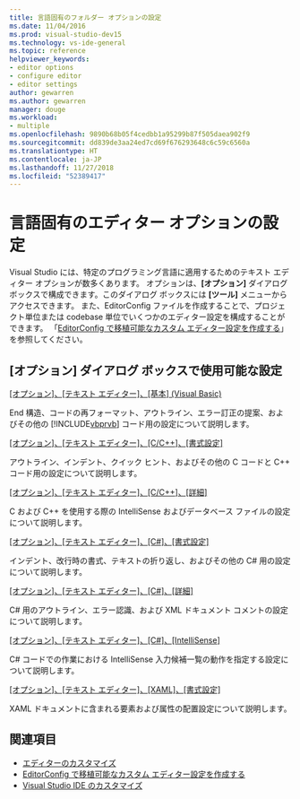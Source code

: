 ```yaml
---
title: 言語固有のフォルダー オプションの設定
ms.date: 11/04/2016
ms.prod: visual-studio-dev15
ms.technology: vs-ide-general
ms.topic: reference
helpviewer_keywords:
- editor options
- configure editor
- editor settings
author: gewarren
ms.author: gewarren
manager: douge
ms.workload:
- multiple
ms.openlocfilehash: 9890b68b05f4cedbb1a95299b87f505daea902f9
ms.sourcegitcommit: dd839de3aa24ed7cd69f676293648c6c59c6560a
ms.translationtype: HT
ms.contentlocale: ja-JP
ms.lasthandoff: 11/27/2018
ms.locfileid: "52389417"
---
```

# <a name="setting-language-specific-editor-options"></a>言語固有のエディター オプションの設定

Visual Studio には、特定のプログラミング言語に適用するためのテキスト エディター オプションが数多くあります。 オプションは、**[オプション]** ダイアログ ボックスで構成できます。このダイアログ ボックスには **[ツール]** メニューからアクセスできます。 また、EditorConfig ファイルを作成することで、プロジェクト単位または codebase 単位でいくつかのエディター設定を構成することができます。 「[EditorConfig で移植可能なカスタム エディター設定を作成する](../../ide/create-portable-custom-editor-options.md)」を参照してください。

## <a name="settings-available-in-the-options-dialog-box"></a>[オプション] ダイアログ ボックスで使用可能な設定

 [[オプション]、[テキスト エディター]、[基本] (Visual Basic)](../../ide/reference/options-text-editor-basic-visual-basic.md)

 End 構造、コードの再フォーマット、アウトライン、エラー訂正の提案、およびその他の [!INCLUDE[vbprvb](../../code-quality/includes/vbprvb_md.md)] コード用の設定について説明します。

 [[オプション]、[テキスト エディター]、[C/C++]、[書式設定]](../../ide/reference/options-text-editor-c-cpp-formatting.md)

 アウトライン、インデント、クイック ヒント、およびその他の C コードと C++ コード用の設定について説明します。

 [[オプション]、[テキスト エディター]、[C/C++]、[詳細]](../../ide/reference/options-text-editor-c-cpp-advanced.md)

 C および C++ を使用する際の IntelliSense およびデータベース ファイルの設定について説明します。

 [[オプション]、[テキスト エディター]、[C#]、[書式設定]](../../ide/reference/options-text-editor-csharp-formatting.md)

 インデント、改行時の書式、テキストの折り返し、およびその他の C# 用の設定について説明します。

 [[オプション]、[テキスト エディター]、[C#]、[詳細]](../../ide/reference/options-text-editor-csharp-advanced.md)

 C# 用のアウトライン、エラー認識、および XML ドキュメント コメントの設定について説明します。

 [[オプション]、[テキスト エディター]、[C#]、[IntelliSense]](../../ide/reference/options-text-editor-csharp-intellisense.md)

 C# コードでの作業における IntelliSense 入力候補一覧の動作を指定する設定について説明します。

 [[オプション]、[テキスト エディター]、[XAML]、[書式設定]](../../ide/reference/options-text-editor-xaml-formatting.md)

 XAML ドキュメントに含まれる要素および属性の配置設定について説明します。

## <a name="see-also"></a>関連項目

- [エディターのカスタマイズ](../../ide/customizing-the-editor.md)
- [EditorConfig で移植可能なカスタム エディター設定を作成する](../../ide/create-portable-custom-editor-options.md)
- [Visual Studio IDE のカスタマイズ](../../ide/personalizing-the-visual-studio-ide.md)